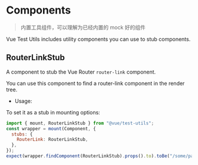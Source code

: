# Components

> 内置工具组件，可以理解为已经内置的 mock 好的组件

Vue Test Utils includes utility components you can use to stub components.

## RouterLinkStub

A component to stub the Vue Router `router-link` component.

You can use this component to find a router-link component in the render tree.

- Usage:

To set it as a stub in mounting options:

```js
import { mount, RouterLinkStub } from "@vue/test-utils";
const wrapper = mount(Component, {
  stubs: {
    RouterLink: RouterLinkStub,
  },
});
expect(wrapper.findComponent(RouterLinkStub).props().to).toBe("/some/path");
```
